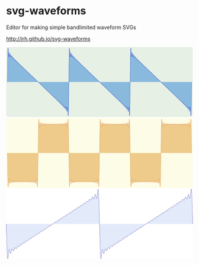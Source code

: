 # svg-waveforms
Editor for making simple bandlimited waveform SVGs

http://irh.github.io/svg-waveforms

![Example 3](images/example3.png)
![Example 2](images/example2.png)
![Example](images/example.png)

